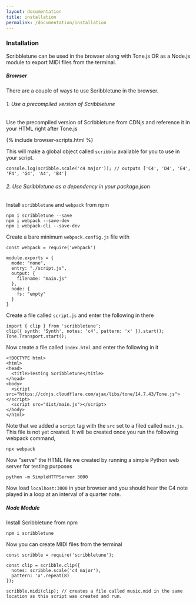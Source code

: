 ```yaml
---
layout: documentation
title: installation
permalink: /documentation/installation
---
```


### Installation

Scribbletune can be used in the browser along with Tone.js OR as a Node.js module to export MIDI files from the terminal.

##### Browser

There are a couple of ways to use Scribbletune in the browser.

###### 1. Use a precompiled version of Scribbletune

Use the precompiled version of Scribbletune from CDNjs and reference it in your HTML right after Tone.js

{% include browser-scripts.html %}

This will make a global object called `scribble` available for you to use in your script.

```
console.log(scribble.scale('c4 major')); // outputs ['C4', 'D4', 'E4', 'F4', 'G4', 'A4', 'B4']
```

###### 2. Use Scribbletune as a dependency in your package.json

Install `scribbletune` and `webpack` from npm

```
npm i scribbletune --save
npm i webpack --save-dev
npm i webpack-cli --save-dev
```

Create a bare minimum `webpack.config.js` file with

```
const webpack = require('webpack')

module.exports = {
  mode: "none",
  entry: "./script.js",
  output: {
    filename: "main.js"
  },
  node: {
    fs: "empty"
  }
}
```

Create a file called `script.js` and enter the following in there

```
import { clip } from 'scribbletune';
clip({ synth: 'Synth', notes: 'c4', pattern: 'x' }).start();
Tone.Transport.start();
```

Now create a file called `index.html` and enter the following in it

```
<!DOCTYPE html>
<html>
<head>
  <title>Testing Scribbletune</title>
</head>
<body>
  <script src="https://cdnjs.cloudflare.com/ajax/libs/tone/14.7.43/Tone.js"></script>
  <script src="dist/main.js"></script>
</body>
</html>
```

Note that we added a `script` tag with the `src` set to a filed called `main.js`. This file is not yet created. It will be created once you run the following webpack command,

```
npx webpack
```

Now "serve" the HTML file we created by running a simple Python web server for testing purposes

```
python -m SimpleHTTPServer 3000
```

Now load `localhost:3000` in your browser and you should hear the C4 note played in a loop at an interval of a quarter note.

##### Node Module

Install Scribbletune from npm

```
npm i scribbletune
```

Now you can create MIDI files from the terminal

```
const scribble = require('scribbletune');

const clip = scribble.clip({
  notes: scribble.scale('c4 major'),
  pattern: 'x'.repeat(8)
});

scribble.midi(clip); // creates a file called music.mid in the same location as this script was created and run.
```
